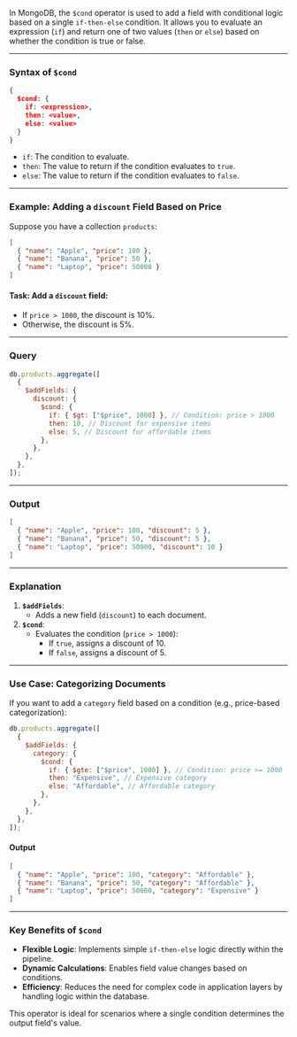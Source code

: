 In MongoDB, the `$cond` operator is used to add a field with conditional logic based on a single `if-then-else` condition. It allows you to evaluate an expression (`if`) and return one of two values (`then` or `else`) based on whether the condition is true or false.

---

### Syntax of `$cond`

```json
{
  $cond: {
    if: <expression>,
    then: <value>,
    else: <value>
  }
}
```

- `if`: The condition to evaluate.
- `then`: The value to return if the condition evaluates to `true`.
- `else`: The value to return if the condition evaluates to `false`.

---

### Example: Adding a `discount` Field Based on Price

Suppose you have a collection `products`:

```json
[
  { "name": "Apple", "price": 100 },
  { "name": "Banana", "price": 50 },
  { "name": "Laptop", "price": 50000 }
]
```

#### Task: Add a `discount` field:

- If `price > 1000`, the discount is 10%.
- Otherwise, the discount is 5%.

---

### Query

```javascript
db.products.aggregate([
  {
    $addFields: {
      discount: {
        $cond: {
          if: { $gt: ["$price", 1000] }, // Condition: price > 1000
          then: 10, // Discount for expensive items
          else: 5, // Discount for affordable items
        },
      },
    },
  },
]);
```

---

### Output

```json
[
  { "name": "Apple", "price": 100, "discount": 5 },
  { "name": "Banana", "price": 50, "discount": 5 },
  { "name": "Laptop", "price": 50000, "discount": 10 }
]
```

---

### Explanation

1. **`$addFields`**:
   - Adds a new field (`discount`) to each document.
2. **`$cond`**:
   - Evaluates the condition (`price > 1000`):
     - If `true`, assigns a discount of 10.
     - If `false`, assigns a discount of 5.

---

### Use Case: Categorizing Documents

If you want to add a `category` field based on a condition (e.g., price-based categorization):

```javascript
db.products.aggregate([
  {
    $addFields: {
      category: {
        $cond: {
          if: { $gte: ["$price", 1000] }, // Condition: price >= 1000
          then: "Expensive", // Expensive category
          else: "Affordable", // Affordable category
        },
      },
    },
  },
]);
```

#### Output

```json
[
  { "name": "Apple", "price": 100, "category": "Affordable" },
  { "name": "Banana", "price": 50, "category": "Affordable" },
  { "name": "Laptop", "price": 50000, "category": "Expensive" }
]
```

---

### Key Benefits of `$cond`

- **Flexible Logic**: Implements simple `if-then-else` logic directly within the pipeline.
- **Dynamic Calculations**: Enables field value changes based on conditions.
- **Efficiency**: Reduces the need for complex code in application layers by handling logic within the database.

This operator is ideal for scenarios where a single condition determines the output field's value.
